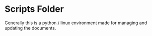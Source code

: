 # Scripts Folder

Generally this is a python / linux environment made for managing and updating the documents.